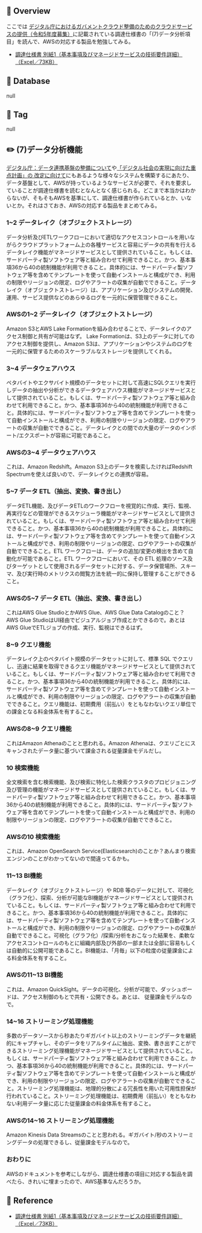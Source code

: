 ## :memo: Overview

ここでは [デジタル庁におけるガバメントクラウド整備のためのクラウドサービスの提供（令和5年度募集）](https://www.digital.go.jp/procurement/3058bc41-ee8f-49bb-8f22-8def725f6f3f)に記載されている調達仕様書の「(7)データ分析項目」を読んで、AWSの対応する製品を勉強してみる。

- [調達仕様書 別紙1（基本事項及びマネージドサービスの技術要件詳細）（Excel／73KB）](https://www.digital.go.jp/assets/contents/node/basic_page/field_ref_resources/3058bc41-ee8f-49bb-8f22-8def725f6f3f/ae1adca5/20230912_procurement_public_notice_outline_03.xlsx)

## :floppy_disk: Database

null

## :bookmark: Tag

null

## :pencil2: (7)データ分析機能

[デジタル庁：データ連携基盤の整備について](https://www.cas.go.jp/jp/seisaku/digital_denen/dai4/siryou8.pdf)や[「デジタル社会の実現に向けた重点計画」の 改定に向けて](https://www.digital.go.jp/assets/contents/node/basic_page/field_ref_resources/b87cae3c-d348-4617-8b7c-d5fb7a7bb3c1/c7f2588d/20240424_meeting_conception_outline_01.pdf)にもあるような様々なシステムを構築するにあたり、データ基盤として、AWSが持っているようなサービスが必要で、それを要求していることが調達仕様書を読むとなんとなく感じられる。どこまで本当かはわからないが、そもそもAWSを基準にして、調達仕様書が作られているとか、いないとか。それはさておき、AWSの対応する製品をまとめてみる。

### 1~2 データレイク（オブジェクトストレージ）
データ分析及びETLワークフローにおいて適切なアクセスコントロールを用いながらクラウドプラットフォーム上の各種サービスと容易にデータの共有を行えるデータレイク機能がマネージドサービスとして提供されていること。もしくは、サードパーティ製ソフトウェア等と組み合わせて利用できること。かつ、基本事項36から40の統制機能が利用できること。具体的には、サードパーティ製ソフトウェア等を含めてテンプレートを使って自動インストールと構成ができ、利用の制限やリージョンの限定、ログやアラートの収集が自動でできること。データレイク（オブジェクトストレージ）は、アプリケーション及びシステムの開発、運用、サービス提供などのあらゆるログを一元的に保管管理できること。

### AWSの1~2 データレイク（オブジェクトストレージ）　
Amazon S3とAWS Lake Formationを組み合わせることで、データレイクのアクセス制御と共有が可能はなず。
Lake Formationは、S3上のデータに対してのアクセス制御を提供し、Amazon S3は、アプリケーションやシステムのログを一元的に保管するためのスケーラブルなストレージを提供してくれる。

### 3~4 データウェアハウス
ペタバイトやエクサバイト規模のデータセットに対して高速にSQLクエリを実行しデータの抽出や分析ができるデータウェアハウス機能がマネージドサービスとして提供されていること。もしくは、サードパーティ製ソフトウェア等と組み合わせて利用できること。かつ、基本事項36から40の統制機能が利用できること。具体的には、サードパーティ製ソフトウェア等を含めてテンプレートを使って自動インストールと構成ができ、利用の制限やリージョンの限定、ログやアラートの収集が自動でできること。データレイクとの間での大量のデータのインポート/エクスポートが容易に可能であること。

### AWSの3~4 データウェアハウス
これは、Amazon Redshift。Amazon S3上のデータを検索したければRedshift Spectrumを使えば良いので、データレイクとの連携が容易。

### 5~7 データ ETL（抽出、変換、書き出し）	
データETL機能、及びデータETLのワークフローを視覚的に作成、実行、監視、再実行などの管理ができるスケジューラ機能がマネージドサービスとして提供されていること。もしくは、サードパーティ製ソフトウェア等と組み合わせて利用できること。かつ、基本事項36から40の統制機能が利用できること。具体的には、サードパーティ製ソフトウェア等を含めてテンプレートを使って自動インストールと構成ができ、利用の制限やリージョンの限定、ログやアラートの収集が自動でできること。ETL ワークフローは、データの追加/変更の検出を含めて自動化が可能であること。ETL ワークフローにおいて、その ETL 処理のソース及びターゲットとして使用されるデータセットに対する、データ保管場所、スキーマ、及び実行時のメトリクスの閲覧方法を統一的に保持し管理することができること。

### AWSの5~7 データ ETL（抽出、変換、書き出し）

これはAWS Glue StudioとかAWS Glue、AWS Glue Data Catalogのこと？AWS Glue StudioはUI経由でビジュアルジョブ作成とかできるので。あとはAWS GlueでETLジョブの作成、実行、監視はできるはず。

### 8~9 クエリ機能	
データレイク上のペタバイト規模のデータセットに対して、標準 SQL でクエリし、迅速に結果を取得できるクエリ機能がマネージドサービスとして提供されていること。もしくは、サードパーティ製ソフトウェア等と組み合わせて利用できること。かつ、基本事項36から40の統制機能が利用できること。具体的には、サードパーティ製ソフトウェア等を含めてテンプレートを使って自動インストールと構成ができ、利用の制限やリージョンの限定、ログやアラートの収集が自動でできること。クエリ機能は、初期費用（前払い）をともなわないクエリ単位での課金となる料金体系を有すること。

### AWSの8~9 クエリ機能	
これはAmazon Athenaのことと思われる。Amazon Athenaは、クエリごとにスキャンされたデータ量に基づいて課金される従量課金モデルだし。

### 10 検索機能
全文検索を含む検索機能、及び検索に特化した検索クラスタのプロビジョニング及び管理の機能がマネージドサービスとして提供されていること。もしくは、サードパーティ製ソフトウェア等と組み合わせて利用できること。かつ、基本事項36から40の統制機能が利用できること。具体的には、サードパーティ製ソフトウェア等を含めてテンプレートを使って自動インストールと構成ができ、利用の制限やリージョンの限定、ログやアラートの収集が自動でできること。

### AWSの10 検索機能
これは、Amazon OpenSearch Service(Elasticsearch)のことか？あんまり検索エンジンのことがわかってないので間違ってるかも。

### 11~13 BI機能
データレイク（オブジェクトストレージ）や RDB 等のデータに対して、可視化（グラフ化）、探索、分析が可能なBI機能がマネージドサービスとして提供されていること。もしくは、サードパーティ製ソフトウェア等と組み合わせて利用できること。かつ、基本事項36から40の統制機能が利用できること。具体的には、サードパーティ製ソフトウェア等を含めてテンプレートを使って自動インストールと構成ができ、利用の制限やリージョンの限定、ログやアラートの収集が自動でできること。可視化（グラフ化）/探索/分析をおこなった結果を、柔軟なアクセスコントロールのもとに組織内部及び外部の一部または全部に容易もしくは自動的に公開可能であること。BI機能は、「月毎」以下の粒度の従量課金による料金体系を有すること。

### AWSの11~13 BI機能
これは、Amazon QuickSight。データの可視化、分析が可能で、ダッシュボードは、アクセス制御のもとで共有・公開できる。あとは、
従量課金モデルなので。

### 14~16 ストリーミング処理機能
多数のデータソースから秒あたりギガバイト以上のストリーミングデータを継続的にキャプチャし、そのデータをリアルタイムに抽出、変換、書き出すことができるストリーミング処理機能がマネージドサービスとして提供されていること。もしくは、サードパーティ製ソフトウェア等と組み合わせて利用できること。かつ、基本事項36から40の統制機能が利用できること。具体的には、サードパーティ製ソフトウェア等を含めてテンプレートを使って自動インストールと構成ができ、利用の制限やリージョンの限定、ログやアラートの収集が自動でできること。ストリーミング処理機能は、地理的分散による冗長性を用いた可用性担保が行われていること。ストリーミング処理機能は、初期費用（前払い）をともなわない利用データ量に応じた従量課金の料金体系を有すること。

### AWSの14~16 ストリーミング処理機能

Amazon Kinesis Data Streamsのことと思われる。ギガバイト/秒のストリーミングデータの処理できるし、従量課金モデルなので。

### おわりに

AWSのドキュメントを参考にしながら、調達仕様書の項目に対応する製品を調べたら、きれいに埋まったので、AWS基準なんだろうか。

## :closed_book: Reference

- [調達仕様書 別紙1（基本事項及びマネージドサービスの技術要件詳細）（Excel／73KB）](https://www.digital.go.jp/assets/contents/node/basic_page/field_ref_resources/3058bc41-ee8f-49bb-8f22-8def725f6f3f/ae1adca5/20230912_procurement_public_notice_outline_03.xlsx)

